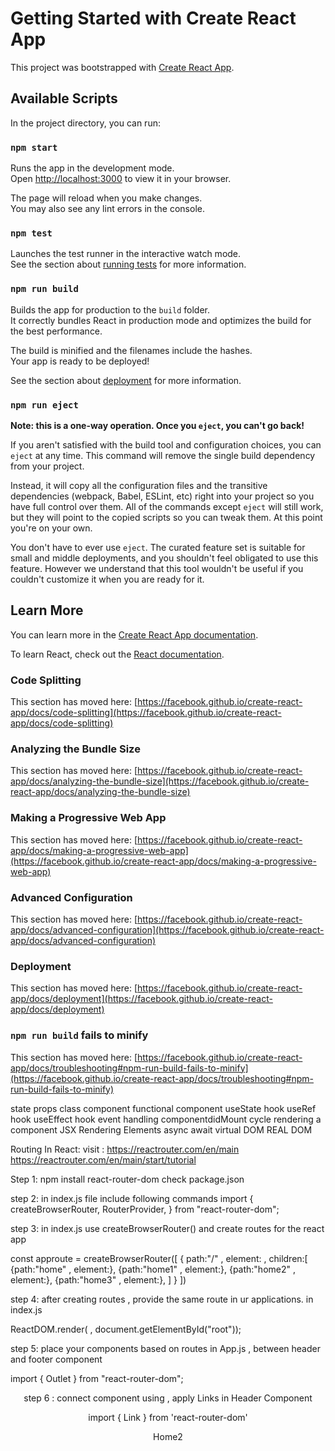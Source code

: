 # Getting Started with Create React App

This project was bootstrapped with [Create React App](https://github.com/facebook/create-react-app).

## Available Scripts

In the project directory, you can run:

### `npm start`

Runs the app in the development mode.\
Open [http://localhost:3000](http://localhost:3000) to view it in your browser.

The page will reload when you make changes.\
You may also see any lint errors in the console.

### `npm test`

Launches the test runner in the interactive watch mode.\
See the section about [running tests](https://facebook.github.io/create-react-app/docs/running-tests) for more information.

### `npm run build`

Builds the app for production to the `build` folder.\
It correctly bundles React in production mode and optimizes the build for the best performance.

The build is minified and the filenames include the hashes.\
Your app is ready to be deployed!

See the section about [deployment](https://facebook.github.io/create-react-app/docs/deployment) for more information.

### `npm run eject`

**Note: this is a one-way operation. Once you `eject`, you can't go back!**

If you aren't satisfied with the build tool and configuration choices, you can `eject` at any time. This command will remove the single build dependency from your project.

Instead, it will copy all the configuration files and the transitive dependencies (webpack, Babel, ESLint, etc) right into your project so you have full control over them. All of the commands except `eject` will still work, but they will point to the copied scripts so you can tweak them. At this point you're on your own.

You don't have to ever use `eject`. The curated feature set is suitable for small and middle deployments, and you shouldn't feel obligated to use this feature. However we understand that this tool wouldn't be useful if you couldn't customize it when you are ready for it.

## Learn More

You can learn more in the [Create React App documentation](https://facebook.github.io/create-react-app/docs/getting-started).

To learn React, check out the [React documentation](https://reactjs.org/).

### Code Splitting

This section has moved here: [https://facebook.github.io/create-react-app/docs/code-splitting](https://facebook.github.io/create-react-app/docs/code-splitting)

### Analyzing the Bundle Size

This section has moved here: [https://facebook.github.io/create-react-app/docs/analyzing-the-bundle-size](https://facebook.github.io/create-react-app/docs/analyzing-the-bundle-size)

### Making a Progressive Web App

This section has moved here: [https://facebook.github.io/create-react-app/docs/making-a-progressive-web-app](https://facebook.github.io/create-react-app/docs/making-a-progressive-web-app)

### Advanced Configuration

This section has moved here: [https://facebook.github.io/create-react-app/docs/advanced-configuration](https://facebook.github.io/create-react-app/docs/advanced-configuration)

### Deployment

This section has moved here: [https://facebook.github.io/create-react-app/docs/deployment](https://facebook.github.io/create-react-app/docs/deployment)

### `npm run build` fails to minify

This section has moved here: [https://facebook.github.io/create-react-app/docs/troubleshooting#npm-run-build-fails-to-minify](https://facebook.github.io/create-react-app/docs/troubleshooting#npm-run-build-fails-to-minify)


state
props
class component
functional component
useState hook
useRef hook
useEffect hook
event handling
componentdidMount cycle
rendering a component
JSX
Rendering Elements
async await
virtual DOM
REAL DOM


Routing In React:
visit : https://reactrouter.com/en/main
https://reactrouter.com/en/main/start/tutorial

Step 1:
npm install react-router-dom
check package.json

step 2:
in index.js file include following commands
import {
  createBrowserRouter,
  RouterProvider,
} from "react-router-dom";

step 3:
in index.js use createBrowserRouter() and create routes for the react app

const approute = createBrowserRouter([
    {
        path:"/" , 
        element:<App /> , 
        children:[
            {path:"home" , element:<Home />},
            {path:"home1" , element:<Home1 />},
            {path:"home2" , element:<Home2 />},
            {path:"home3" , element:<Home3 />},
        ]
    }
])


step 4: after creating routes , provide the same route in ur applications.
in index.js


ReactDOM.render(
    <RouterProvider router={approute}></RouterProvider>
    , document.getElementById("root"));

step 5: place your components based on routes in App.js , between header and footer component

import { Outlet } from "react-router-dom";

<Header />
<Outlet />
<Footer />

step 6 :
connect component using <Link to> , apply Links in Header Component

import { Link } from 'react-router-dom'
<Link class="nav-link" to="/home2">Home2</Link>